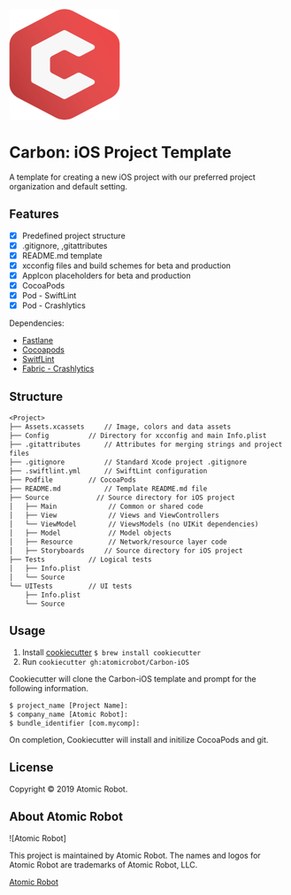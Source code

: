 
<img src="carbon-logo.png" width="200" height="200" title="Carbon Logo">

# Carbon: iOS Project Template

A template for creating a new iOS project with our preferred project organization and default setting.

## Features

- [x] Predefined project structure
- [x] .gitignore, ,gitattributes
- [x] README.md template
- [x] xcconfig files and build schemes for beta and production
- [x] AppIcon placeholders for beta and production
- [x] CocoaPods
- [x] Pod - SwiftLint
- [x] Pod - Crashlytics

Dependencies:

- [Fastlane](https://fastlane.tools)
- [Cocoapods](https://cocoapods.org)
- [SwitfLint](https://github.com/realm/SwiftLint)
- [Fabric - Crashlytics](https://crashlytics.com)

## Structure
```
<Project>
├── Assets.xcassets		// Image, colors and data assets
├── Config			// Directory for xcconfig and main Info.plist
├── .gitattributes		// Attributes for merging strings and project files 
├── .gitignore			// Standard Xcode project .gitignore
├── .swiftlint.yml 		// SwiftLint configuration
├── Podfile			// CocoaPods 
├── README.md			// Template README.md file
├── Source			  // Source directory for iOS project
│   ├── Main			 // Common or shared code
│   ├── View			 // Views and ViewControllers
│   └── ViewModel		 // ViewsModels (no UIKit dependencies)
│   ├── Model			 // Model objects
│   ├── Resource		 // Network/resource layer code
│   ├── Storyboards	 	// Source directory for iOS project
├── Tests			// Logical tests
│   ├── Info.plist
│   └── Source
└── UITests			// UI tests
    ├── Info.plist
    └── Source

```

## Usage

1. Install [cookiecutter][cookiecutter] `$ brew install cookiecutter` 
3. Run `cookiecutter gh:atomicrobot/Carbon-iOS`

Cookiecutter will clone the Carbon-iOS template and prompt for the following information.

```
$ project_name [Project Name]:
$ company_name [Atomic Robot]:
$ bundle_identifier [com.mycomp]: 
```

On completion, Cookiecutter will install and initilize CocoaPods and git.

[cookiecutter]: http://cookiecutter.readthedocs.org/en/latest/installation.html
[Bundler]: http://bundler.io
[CocoaPods]: https://guides.cocoapods.org/using/getting-started.html
[Fastlane]: https://fastlane.tools
[R.swift]: https://github.com/mac-cain13/R.swift
[SwitfLint]: https://github.com/realm/SwiftLint

## License

Copyright © 2019 Atomic Robot. 

[LICENSE]: LICENSE

## About Atomic Robot

![Atomic Robot]

This project is maintained by Atomic Robot. The names and logos for Atomic Robot are trademarks of Atomic Robot, LLC.

[Atomic Robot](https://atomicrobot.com)
